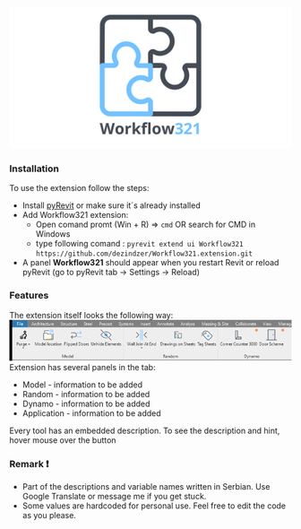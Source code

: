 ![extension logo](/logo/Workflow321%201280x640-01.png)

### Installation

To use the extension follow the steps:
  * Install [pyRevit](https://github.com/eirannejad/pyRevit/releases) or make sure it´s already installed
  * Add Workflow321 extension:
    * Open comand promt (Win + R) => `cmd` OR search for CMD in Windows
    * type following comand : `pyrevit extend ui Workflow321 https://github.com/dezindzer/Workflow321.extension.git`
  * A panel **Workflow321** should appear when you restart Revit or reload pyRevit (go to pyRevit tab -> Settings -> Reload)

### Features 

The extension itself looks the following way: ![ribbon](/logo/Extension%20panel.png)
Extension has several panels in the tab:

* Model - information to be added
* Random - information to be added
* Dynamo - information to be added
* Application - information to be added

Every tool has an embedded description. To see the description and hint, hover mouse over the button


### Remark ❗

* Part of the descriptions and variable names written in Serbian. Use Google Translate or message me if you get stuck.
* Some values are hardcoded for personal use. Feel free to edit the code as you please.